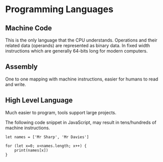 # Programming Languages

## Machine Code

This is the only language that the CPU understands. Operations and their related data (operands) are represented as binary data. In fixed width instructions which are generally 64-bits long for modern computers.

## Assembly

One to one mapping with machine instructions, easier for humans to read and write.

## High Level Language

Much easier to program, tools support large projects.

The following code snippet in JavaScript, may result in tens/hundreds of machine instructions.

```
let names = ['Mr Sharp', 'Mr Davies']

for (let x=0; x<names.length; x++) {
    print(names[x])
}
```

```
```
